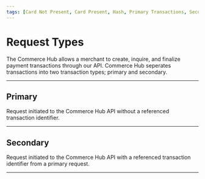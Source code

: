 ```yaml
---
tags: [Card Not Present, Card Present, Hash, Primary Transactions, Secondary Transactions, Vault]
---
```


# Request Types

The Commerce Hub allows a merchant to create, inquire, and finalize payment transactions through our API. Commerce Hub seperates transactions into two transaction types; primary and secondary.

---

## Primary

Request initiated to the Commerce Hub API without a referenced transaction identifier.

<!-- type: row -->

<!-- type: card
title: Charges
description: A charge request is used to peform a sale or pre-authorization on a customer's account.
link: docs/Resources/API-Documents/Payments/Charges.md
-->

<!-- type: card
title: Verification
description: An account verification request is used to confirm that the customer's account is valid for a transaction, or perform an address and security code verification. Unlike a normal $0 auth this will not attempt an authorization on the account.
link: ?path=docs/Getting-Started/Getting-Started-Online.md
-->

<!-- type: card
title: Information Lookup
description: An information lookup request is used to obtain the card details of the cardholder such as issuer country, card function, card brand, and supported features for a PaymentCard or PaymentToken.
link: ?path=docs/Resources/API-Documents/Payments_VAS/Information-Lookup.md
-->

<!-- type: card
title: Tokenization
description: A tokenization request is used to replace sensitive data with non-sensitive equivalent, referred to as a token.
link: ?path=docs/Resources/API-Documents/Payments_VAS/Payment-Token.md
-->

<!-- type: row-end -->

---

## Secondary

Request initiated to the Commerce Hub API with a referenced transaction identifier from a primary request.

<!-- type: row -->

<!-- type: card
title: Capture
description: A capture request allows a previous pre-authorized charge to be completed, also known as a post-authorization, and will settle (withdrawl) funds from the customer.
link: ?path=docs/Resources/API-Documents/Payments/Capture.md
-->

<!-- type: card
title: Reauthorization
description: A reauthorization request is used to issue a new authorization when the completion or fulfillment of the original order or service extends beyond the authorization validity limit set by networks.
link: ?path=docs/Resources/Guides/Authorizations/Re-Auth.md
-->

<!-- type: card
title: Incremental Authorization
description: An incremental authorization request is typically found in hotel and rental environments, where the consumer has agreed to pay for any service incurred during the duration of the contract.
link: ?path=docs/Resources/Guides/Authorizations/Incremental-Auth.md
-->

<!-- type: row-end -->

<!-- type: row -->

<!-- type: card
title: Cancels
description: A cancel request is used when a customer cancels the order or if fraud is suspected, the merchant will need to release the original authorization by issuing a cancel (void) request.
link: ?path=docs/Resources/API-Documents/Payments/Cancel.md
-->

<!-- type: card
title: Refunds
description: A refund request is used if the customer returns product or requests to cancel the transaction after the batch has been settled. Refunds can be initiated for the full amount or a partial amount of the original authorization.
link: ?path=docs/Resources/API-Documents/Payments/Refund.md
-->

<!-- type: card
title: Inquiry
description: An inquiry request is used to retrieve the current state of any previous transaction.
link: ?path=ocs/Resources/API-Documents/Payments/Inquiry.md
-->

<!-- type: row-end -->

---
